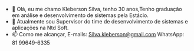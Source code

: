 - 👋  Olá, eu me chamo Kleberson Silva, tenho 30 anos,Tenho graduação em análise e desenvolvimento de sistemas pela Estácio.
- 🌱 Atualmente sou Supervisor do time de desenvolvimento de sistemas e aplicações na Ntd Soft.
- 📫 Como me alcançar, E-mails: Silva.kleberson@gmail.com WhatsApp: 81 99649-6335

<!---
Kleberson-Silva/Kleberson-Silva is a ✨ special ✨ repository because its `README.md` (this file) appears on your GitHub profile.
You can click the Preview link to take a look at your changes.
--->
